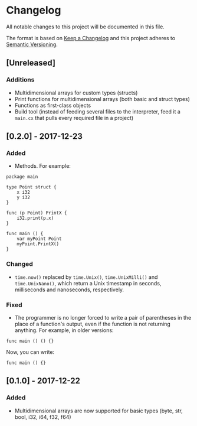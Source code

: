 # Changelog
All notable changes to this project will be documented in this file.

The format is based on [Keep a Changelog](http://keepachangelog.com/en/1.0.0/)
and this project adheres to [Semantic Versioning](http://semver.org/spec/v2.0.0.html).

## [Unreleased]
### Additions
- Multidimensional arrays for custom types (structs)
- Print functions for multidimensional arrays (both basic and struct types)
- Functions as first-class objects
- Build tool (instead of feeding several files to the interpreter, feed it a `main.cx` that pulls every required file in a project)

## [0.2.0] - 2017-12-23
### Added
- Methods. For example:

```
package main

type Point struct {
    x i32
    y i32
}

func (p Point) PrintX {
    i32.print(p.x)
}

func main () {
    var myPoint Point
    myPoint.PrintX()
}
```

### Changed
- `time.now()` replaced by `time.Unix()`, `time.UnixMilli()` and `time.UnixNano()`, which return a Unix timestamp in seconds, milliseconds and nanoseconds, respectively.

### Fixed
- The programmer is no longer forced to write a pair of parentheses in the place of a function's output, even if the function is not returning anything. For example, in older versions:

```
func main () () {}
```

Now, you can write:

```
func main () {}
```

## [0.1.0] - 2017-12-22
### Added
- Multidimensional arrays are now supported for basic types (byte, str, bool, i32, i64, f32, f64)
